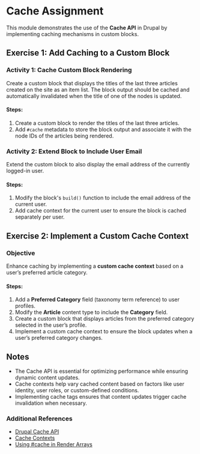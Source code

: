 # Cache Assignment

This module demonstrates the use of the **Cache API** in Drupal by implementing caching mechanisms in custom blocks.

## Exercise 1: Add Caching to a Custom Block

### Activity 1: Cache Custom Block Rendering

Create a custom block that displays the titles of the last three articles created on the site as an item list. The block output should be cached and automatically invalidated when the title of one of the nodes is updated.

#### Steps:
1. Create a custom block to render the titles of the last three articles.
2. Add `#cache` metadata to store the block output and associate it with the node IDs of the articles being rendered.

### Activity 2: Extend Block to Include User Email

Extend the custom block to also display the email address of the currently logged-in user.

#### Steps:
1. Modify the block's `build()` function to include the email address of the current user.
2. Add cache context for the current user to ensure the block is cached separately per user.

## Exercise 2: Implement a Custom Cache Context

### Objective
Enhance caching by implementing a **custom cache context** based on a user’s preferred article category.

#### Steps:
1. Add a **Preferred Category** field (taxonomy term reference) to user profiles.
2. Modify the **Article** content type to include the **Category** field.
3. Create a custom block that displays articles from the preferred category selected in the user’s profile.
4. Implement a custom cache context to ensure the block updates when a user’s preferred category changes.

## Notes
- The Cache API is essential for optimizing performance while ensuring dynamic content updates.
- Cache contexts help vary cached content based on factors like user identity, user roles, or custom-defined conditions.
- Implementing cache tags ensures that content updates trigger cache invalidation when necessary.

### Additional References
- [Drupal Cache API](https://www.drupal.org/docs/8/api/cache-api/cache-api-overview)
- [Cache Contexts](https://www.drupal.org/docs/8/api/cache-api/cache-contexts)
- [Using #cache in Render Arrays](https://www.drupal.org/docs/8/api/render-api/cacheability-of-render-arrays)